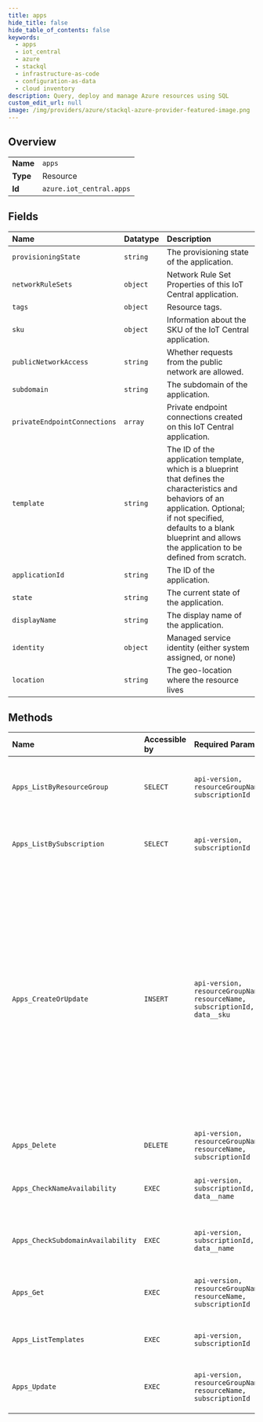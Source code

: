 ```yaml
---
title: apps
hide_title: false
hide_table_of_contents: false
keywords:
  - apps
  - iot_central
  - azure    
  - stackql
  - infrastructure-as-code
  - configuration-as-data
  - cloud inventory
description: Query, deploy and manage Azure resources using SQL
custom_edit_url: null
image: /img/providers/azure/stackql-azure-provider-featured-image.png
---
```

  
    

## Overview
<table><tbody>
<tr><td><b>Name</b></td><td><code>apps</code></td></tr>
<tr><td><b>Type</b></td><td>Resource</td></tr>
<tr><td><b>Id</b></td><td><code>azure.iot_central.apps</code></td></tr>
</tbody></table>

## Fields
| Name | Datatype | Description |
|:-----|:---------|:------------|
| `provisioningState` | `string` | The provisioning state of the application. |
| `networkRuleSets` | `object` | Network Rule Set Properties of this IoT Central application. |
| `tags` | `object` | Resource tags. |
| `sku` | `object` | Information about the SKU of the IoT Central application. |
| `publicNetworkAccess` | `string` | Whether requests from the public network are allowed. |
| `subdomain` | `string` | The subdomain of the application. |
| `privateEndpointConnections` | `array` | Private endpoint connections created on this IoT Central application. |
| `template` | `string` | The ID of the application template, which is a blueprint that defines the characteristics and behaviors of an application. Optional; if not specified, defaults to a blank blueprint and allows the application to be defined from scratch. |
| `applicationId` | `string` | The ID of the application. |
| `state` | `string` | The current state of the application. |
| `displayName` | `string` | The display name of the application. |
| `identity` | `object` | Managed service identity (either system assigned, or none) |
| `location` | `string` | The geo-location where the resource lives |
## Methods
| Name | Accessible by | Required Params | Description |
|:-----|:--------------|:----------------|:------------|
| `Apps_ListByResourceGroup` | `SELECT` | `api-version, resourceGroupName, subscriptionId` | Get all the IoT Central Applications in a resource group. |
| `Apps_ListBySubscription` | `SELECT` | `api-version, subscriptionId` | Get all IoT Central Applications in a subscription. |
| `Apps_CreateOrUpdate` | `INSERT` | `api-version, resourceGroupName, resourceName, subscriptionId, data__sku` | Create or update the metadata of an IoT Central application. The usual pattern to modify a property is to retrieve the IoT Central application metadata and security metadata, and then combine them with the modified values in a new body to update the IoT Central application. |
| `Apps_Delete` | `DELETE` | `api-version, resourceGroupName, resourceName, subscriptionId` | Delete an IoT Central application. |
| `Apps_CheckNameAvailability` | `EXEC` | `api-version, subscriptionId, data__name` | Check if an IoT Central application name is available. |
| `Apps_CheckSubdomainAvailability` | `EXEC` | `api-version, subscriptionId, data__name` | Check if an IoT Central application subdomain is available. |
| `Apps_Get` | `EXEC` | `api-version, resourceGroupName, resourceName, subscriptionId` | Get the metadata of an IoT Central application. |
| `Apps_ListTemplates` | `EXEC` | `api-version, subscriptionId` | Get all available application templates. |
| `Apps_Update` | `EXEC` | `api-version, resourceGroupName, resourceName, subscriptionId` | Update the metadata of an IoT Central application. |
